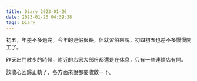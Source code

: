 ```yaml
---
title: Diary 2023-01-26
date: 2023-01-26 04:39:38
tags: Diary
---
```


初五，年差不多過完，今年的連假很長，但就習俗來說，初四初五也差不多慢慢開工了。

昨天出門散步的時候，附近的店家大部份都還是在休息，只有一些連鎖店有開。

該收心回歸正軌了，各方面來說都要收斂一下。
